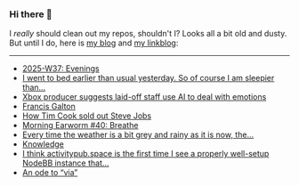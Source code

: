 ### Hi there 👋

I _really_ should clean out my repos, shouldn't I? Looks all a bit old and dusty. But until I do, here is [my blog](https://lostfocus.de/) and [my linkblog](https://dominikschwind.com/links):

--- 

<!-- POST-LIST:START -->
- [2025-W37: Evenings](https://lostfocus.de/2025/09/14/2025-w37-evenings/)
- [I went to bed earlier than usual yesterday. So of course I am sleepier than…](https://lostfocus.de/2025/09/11/235134/)
- [Xbox producer suggests laid-off staff use AI to deal with emotions](https://www.bbc.com/news/articles/ckglzxy389zo)
- [Francis Galton](https://lostfocus.de/2025/09/10/francis-galton/)
- [How Tim Cook sold out Steve Jobs](https://www.anildash.com//2025/09/09/how-tim-cook-sold-out-steve-jobs/)
- [Morning Earworm #40: Breathe](https://lostfocus.de/2025/09/09/morning-earworm-40-breathe/)
- [Every time the weather is a bit grey and rainy as it is now, the…](https://lostfocus.de/2025/09/08/235107/)
- [Knowledge](https://lostfocus.de/2025/09/08/knowledge/)
- [I think activitypub.space is the first time I see a properly well-setup NodeBB instance that…](https://lostfocus.de/2025/09/08/235096/)
- [An ode to “via”](https://multiline.co/mment/2023/12/ode-to-via/)
<!-- POST-LIST:END -->

<!--
**lostfocus/lostfocus** is a ✨ _special_ ✨ repository because its `README.md` (this file) appears on your GitHub profile.

Here are some ideas to get you started:

- 🔭 I’m currently working on ...
- 🌱 I’m currently learning ...
- 👯 I’m looking to collaborate on ...
- 🤔 I’m looking for help with ...
- 💬 Ask me about ...
- 📫 How to reach me: ...
- 😄 Pronouns: ...
- ⚡ Fun fact: ...
-->
